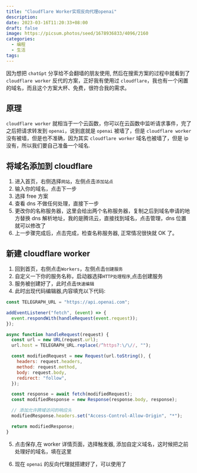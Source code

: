 ```yaml
---
title: "Cloudflare Worker实现反向代理openai"
description:
date: 2023-03-16T11:20:33+08:00
draft: false
image: https://picsum.photos/seed/1678936833/4096/2160
categories:
  - 编程
  - 生活
tags:
---
```


因为想把 `chatGpt` 分享给不会翻墙的朋友使用, 然后在搜索方案的过程中就看到了 `cloudflare worker` 反代的方案，正好我有使用过 `cloudflare`，我也有一个闲置的域名，而且这个方案大杯、免费，很符合我的需求。

## 原理

`cloudflare worker` 就相当于一个云函数，你可以在云函数中监听请求事件，完了之后把请求转发到 `openai`，说到底就是 `openai` 被墙了，但是 `cloudflare worker` 没有被墙，但是也不准确，因为其实 `cloudflare worker` 域名也被墙了，但是 ip 没有，所以我们要自己准备一个域名.

## 将域名添加到 cloudflare

1. 进入首页，右侧选择`网站`，左侧点击`添加站点`
2. 输入你的域名，点击下一步
3. 选择 free 方案
4. 查看 dns 不做任何处理，直接下一步
5. 更改你的名称服务器，这里会给出两个名称服务器，复制之后到域名申请的地方替换 dns 解析地址，我的是腾讯云，直接找到域名，点击管理，dns 位置就可以修改了
6. 上一步骤完成后，点击完成，检查名称服务器, 正常情况很快就 OK 了。

## 新建 cloudflare worker

1. 回到首页，右侧点击`Workers`，左侧点击`创建服务`
2. 自定义一下你的服务名称，启动器选择`HTTP处理程序`,点击创建服务
3. 服务被创建好了，此时点击`快速编辑`
4. 此时出现代码编辑器,内容填充以下代码:

```javascript
const TELEGRAPH_URL = "https://api.openai.com";

addEventListener("fetch", (event) => {
  event.respondWith(handleRequest(event.request));
});

async function handleRequest(request) {
  const url = new URL(request.url);
  url.host = TELEGRAPH_URL.replace(/^https?:\/\//, "");

  const modifiedRequest = new Request(url.toString(), {
    headers: request.headers,
    method: request.method,
    body: request.body,
    redirect: "follow",
  });

  const response = await fetch(modifiedRequest);
  const modifiedResponse = new Response(response.body, response);

  // 添加允许跨域访问的响应头
  modifiedResponse.headers.set("Access-Control-Allow-Origin", "*");

  return modifiedResponse;
}
```

5. 点击保存,在 worker 详情页面，选择触发器, 添加自定义域名，这时候把之前处理好的域名，填在这里

6. 现在 `openai` 的反向代理就搭建好了，可以使用了
